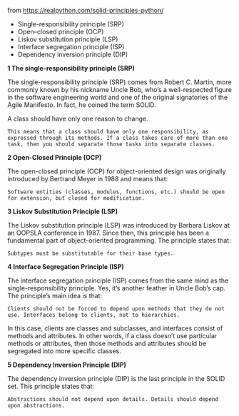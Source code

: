 from https://realpython.com/solid-principles-python/

- Single-responsibility principle (SRP)
- Open–closed principle (OCP)
- Liskov substitution principle (LSP)
- Interface segregation principle (ISP)
- Dependency inversion principle (DIP)


**1 The single-responsibility principle (SRP)**

The single-responsibility principle (SRP) comes from Robert C. Martin, more commonly known by his nickname Uncle Bob, who’s a well-respected figure in the software engineering world and one of the original signatories of the Agile Manifesto. In fact, he coined the term SOLID.

A class should have only one reason to change.

`This means that a class should have only one responsibility, as expressed through its methods. If a class takes care of more than one task, then you should separate those tasks into separate classes.`


**2 Open-Closed Principle (OCP)**

The open-closed principle (OCP) for object-oriented design was originally introduced by Bertrand Meyer in 1988 and means that:

`Software entities (classes, modules, functions, etc.) should be open for extension, but closed for modification.`


**3 Liskov Substitution Principle (LSP)**

The Liskov substitution principle (LSP) was introduced by Barbara Liskov at an OOPSLA conference in 1987. Since then, this principle has been a fundamental part of object-oriented programming. The principle states that:

`Subtypes must be substitutable for their base types.`

**4 Interface Segregation Principle (ISP)**

The interface segregation principle (ISP) comes from the same mind as the single-responsibility principle. Yes, it’s another feather in Uncle Bob’s cap. The principle’s main idea is that:

`Clients should not be forced to depend upon methods that they do not use. Interfaces belong to clients, not to hierarchies.`

In this case, clients are classes and subclasses, and interfaces consist of methods and attributes. In other words, if a class doesn’t use particular methods or attributes, then those methods and attributes should be segregated into more specific classes.

**5 Dependency Inversion Principle (DIP)**

The dependency inversion principle (DIP) is the last principle in the SOLID set. This principle states that:

`Abstractions should not depend upon details. Details should depend upon abstractions.`

